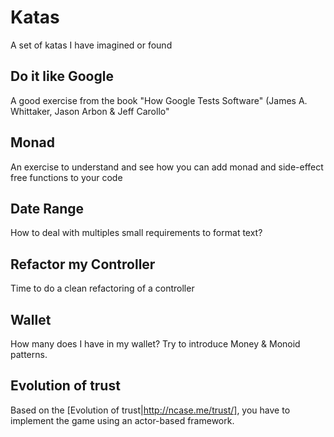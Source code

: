 # Katas
A set of katas I have imagined or found

## Do it like Google
A good exercise from the book "How Google Tests Software" (James A. Whittaker, Jason Arbon & Jeff Carollo"

## Monad
An exercise to understand and see how you can add monad and side-effect free functions to your code

## Date Range
How to deal with multiples small requirements to format text?

## Refactor my Controller
Time to do a clean refactoring of a controller

## Wallet
How many does I have in my wallet? Try to introduce Money & Monoid patterns.

## Evolution of trust
Based on the [Evolution of trust|http://ncase.me/trust/], you have to implement
the game using an actor-based framework.
